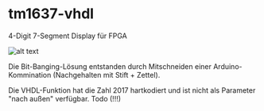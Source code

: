 # tm1637-vhdl
4-Digit 7-Segment Display für FPGA

![alt text](https://i.ebayimg.com/images/g/qf8AAOSw301aUlaS/s-l400.jpg "TM1637 ")

Die Bit-Banging-Lösung entstanden durch Mitschneiden einer Arduino-Kommination (Nachgehalten mit Stift + Zettel).

Die VHDL-Funktion hat die Zahl 2017 hartkodiert und ist nicht als Parameter "nach außen" verfügbar. Todo (!!!)
